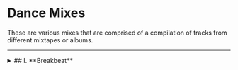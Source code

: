# Dance Mixes

These are various mixes that are comprised of a compilation of tracks
from different mixtapes or albums.

___

<details><summary>## I. **Breakbeat**</summary>
### 1. *DJ Zapy Mixes*
#### &emsp;[DJ Zapy Mixtapes](https://github.com/Jetchan204/Jetchan204.github.io/blob/master/B04_Dance_Mixes/dj_zapy_mixtapes.txt) - Tracks used in the mixes
</details>
